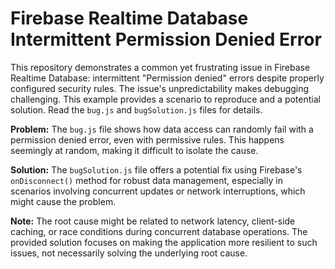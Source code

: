 # Firebase Realtime Database Intermittent Permission Denied Error

This repository demonstrates a common yet frustrating issue in Firebase Realtime Database: intermittent "Permission denied" errors despite properly configured security rules.  The issue's unpredictability makes debugging challenging. This example provides a scenario to reproduce and a potential solution.  Read the `bug.js` and `bugSolution.js` files for details.

**Problem:** The `bug.js` file shows how data access can randomly fail with a permission denied error, even with permissive rules. This happens seemingly at random, making it difficult to isolate the cause.

**Solution:** The `bugSolution.js` file offers a potential fix using Firebase's `onDisconnect()` method for robust data management, especially in scenarios involving concurrent updates or network interruptions, which might cause the problem. 

**Note:**  The root cause might be related to network latency, client-side caching, or race conditions during concurrent database operations.  The provided solution focuses on making the application more resilient to such issues, not necessarily solving the underlying root cause.